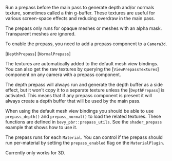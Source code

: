 Run a prepass before the main pass to generate depth and/or normals texture, sometimes called a thin g-buffer.
These textures are useful for various screen-space effects and reducing overdraw in the main pass.

The prepass only runs for opaque meshes or meshes with an alpha mask. Transparent meshes are ignored.

To enable the prepass, you need to add a prepass component to a `Camera3d`.

[`DepthPrepass`]
[`NormalPrepass`]

The textures are automatically added to the default mesh view bindings. You can also get the raw textures
by querying the [`ViewPrepassTextures`] component on any camera with a prepass component.

The depth prepass will always run and generate the depth buffer as a side effect, but it won't copy it
to a separate texture unless the [`DepthPrepass`] is activated. This means that if any prepass component is present
it will always create a depth buffer that will be used by the main pass.

When using the default mesh view bindings you should be able to use `prepass_depth()`
and `prepass_normal()` to load the related textures. These functions are defined in `bevy_pbr::prepass_utils`.
See the `shader_prepass` example that shows how to use it.

The prepass runs for each `Material`. You can control if the prepass should run per-material by setting the `prepass_enabled`
flag on the `MaterialPlugin`.

Currently only works for 3D.